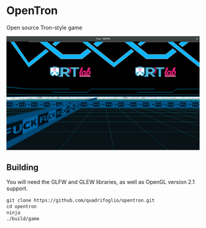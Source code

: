 # OpenTron

Open source Tron-style game

![screenshot](http://raw.githubusercontent.com/quadrifoglio/opentron/master/res/screenshots/1.png)

## Building

You will need the GLFW and GLEW libraries, as well as OpenGL version 2.1 support.

```
git clone https://github.com/quadrifoglio/opentron.git
cd opentron
ninja
./build/game
```
